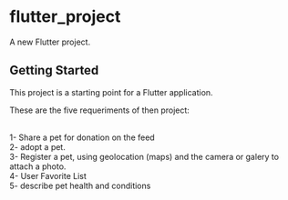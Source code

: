 # flutter_project

A new Flutter project.

## Getting Started

This project is a starting point for a Flutter application.

These are the five requeriments of then project:

<br>1- Share a pet for donation on the feed
<br>2- adopt a pet.
<br>3- Register a pet, using geolocation (maps) and the camera or galery to attach a photo.
<br>4- User Favorite List
<br>5- describe pet health and conditions
